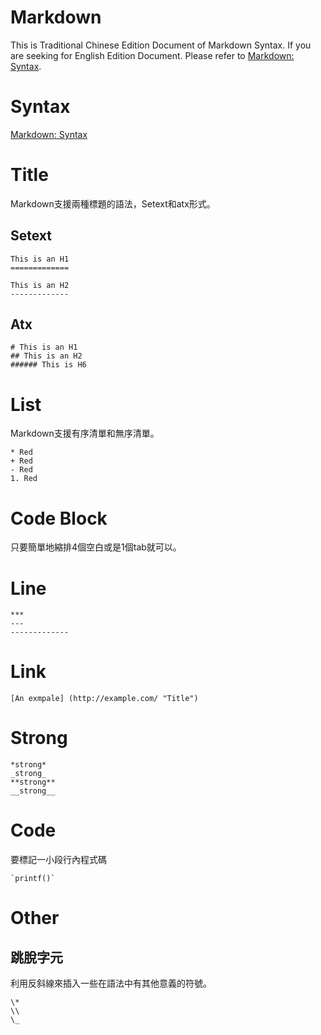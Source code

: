 # Markdown

This is Traditional Chinese Edition Document of Markdown Syntax. If you are seeking for English Edition Document. Please refer to [Markdown: Syntax](https://daringfireball.net/projects/markdown/syntax).

# Syntax

[Markdown: Syntax](https://markdown.tw/)

# Title

Markdown支援兩種標題的語法，Setext和atx形式。

## Setext

    This is an H1
    =============

    This is an H2
    -------------
## Atx

    # This is an H1
    ## This is an H2
    ###### This is H6

# List

Markdown支援有序清單和無序清單。

    * Red
    + Red
    - Red
    1. Red

# Code Block

只要簡單地縮排4個空白或是1個tab就可以。

# Line

    ***
    ---
    -------------

# Link

    [An exmpale] (http://example.com/ "Title")

# Strong

    *strong*
    _strong_
    **strong**
    __strong__
    
# Code

要標記一小段行內程式碼

    `printf()`

# Other

## 跳脫字元

利用反斜線來插入一些在語法中有其他意義的符號。

    \*
    \\
    \_